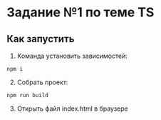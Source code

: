 # Задание №1 по теме TS

## Как запустить

1. Команда установить зависимостей:
```
npm i
```
2. Собрать проект:
```
npm run build
```
3. Открыть файл index.html в браузере
